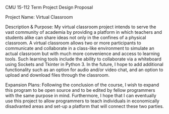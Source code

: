 CMU 15-112 Term Project
Design Proposal

Project Name: Virtual Classroom

Description & Purpose: 
My virtual classroom project intends to serve the vast community of academia by providing a platform in which teachers and students alike can share ideas not only in the confines of a physical classroom. A virtual classroom allows two or more participants to communicate and collaborate in a class-like environment to simulate an actual classroom but with much more convenience and access to learning tools. Such learning tools include the ability to collaborate via a whiteboard using Sockets and Tkinter in Python 3. In the future, I hope to add additional functionality such as an option for audio and/or video chat, and an option to upload and download files through the classroom.

Expansion Plans:
Following the conclusion of the course, I wish to expand this program to be open source and to be edited by fellow programmers with the same purpose in mind. Furthermore, I hope that I can eventually use this project to allow programmers to teach individuals in economically disadvanted areas and set-up a platform that will connect these two parties.